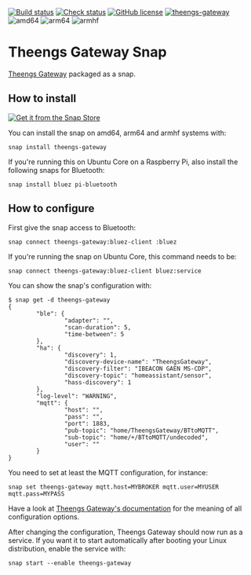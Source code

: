 [![Build status](https://github.com/theengs/gateway-snap/workflows/Build/badge.svg)](https://github.com/theengs/gateway-snap/actions)
[![Check status](https://github.com/theengs/gateway-snap/workflows/Check/badge.svg)](https://github.com/theengs/gateway-snap/actions)
[![GitHub license](https://img.shields.io/github/license/theengs/gateway-snap.svg)](https://github.com/theengs/gateway-snap/blob/development/LICENSE)
[![theengs-gateway](https://snapcraft.io/theengs-gateway/badge.svg)](https://snapcraft.io/theengs-gateway)
![amd64](https://img.shields.io/badge/amd64-yes-green.svg)
![arm64](https://img.shields.io/badge/arm64-yes-green.svg)
![armhf](https://img.shields.io/badge/armhf-yes-green.svg)

# Theengs Gateway Snap

[Theengs Gateway](https://github.com/theengs/gateway) packaged as a snap.

## How to install

[![Get it from the Snap Store](https://snapcraft.io/static/images/badges/en/snap-store-white.svg)](https://snapcraft.io/theengs-gateway)

You can install the snap on amd64, arm64 and armhf systems with:

```shell
snap install theengs-gateway
```

If you're running this on Ubuntu Core on a Raspberry Pi, also install the following snaps for Bluetooth:

```shell
snap install bluez pi-bluetooth
```

## How to configure

First give the snap access to Bluetooth:

```shell
snap connect theengs-gateway:bluez-client :bluez
```

If you're running the snap on Ubuntu Core, this command needs to be:

```shell
snap connect theengs-gateway:bluez-client bluez:service
```

You can show the snap's configuration with:

```shell
$ snap get -d theengs-gateway
{
        "ble": {
                "adapter": "",
                "scan-duration": 5,
                "time-between": 5
        },
        "ha": {
                "discovery": 1,
                "discovery-device-name": "TheengsGateway",
                "discovery-filter": "IBEACON GAEN MS-CDP",
                "discovery-topic": "homeassistant/sensor",
                "hass-discovery": 1
        },
        "log-level": "WARNING",
        "mqtt": {
                "host": "",
                "pass": "",
                "port": 1883,
                "pub-topic": "home/TheengsGateway/BTtoMQTT",
                "sub-topic": "home/+/BTtoMQTT/undecoded",
                "user": ""
        }
}
```

You need to set at least the MQTT configuration, for instance:

```shell
snap set theengs-gateway mqtt.host=MYBROKER mqtt.user=MYUSER mqtt.pass=MYPASS
```

Have a look at [Theengs Gateway's documentation](https://gateway.theengs.io/use/use.html#details-options) for the meaning of all configuration options.

After changing the configuration, Theengs Gateway should now run as a service. If you want it to start automatically after booting your Linux distribution, enable the service with:

```shell
snap start --enable theengs-gateway
```
